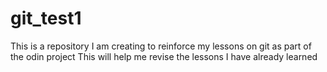 # git_test1
This is a repository I am creating to reinforce my lessons on git as part of the odin project
This will help me revise the lessons I have already learned
